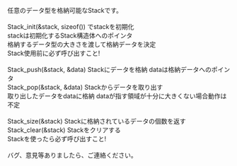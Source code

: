 任意のデータ型を格納可能なStackです。<br>
<br>
Stack_init(&stack, sizeof()) でstackを初期化<br>
stackは初期化するStack構造体へのポインタ<br>
格納するデータ型の大きさを渡して格納データを決定<br>
Stack使用前に必ず呼び出すこと!<br>
<br>
Stack_push(&stack, &data) Stackにデータを格納 dataは格納データへのポインタ<br>
Stack_pop(&stack, &data) Stackからデータを取り出す <br>
取り出したデータをdataに格納 dataが指す領域が十分に大きくない場合動作は不定<br>
<br>
Stack_size(&stack) Stackに格納されているデータの個数を返す
<br>
Stack_clear(&stack) Stackをクリアする<br>
Stackを使ったら必ず呼び出すこと!<br>
<br>
バグ、意見等ありましたら、ご連絡ください。<br>
